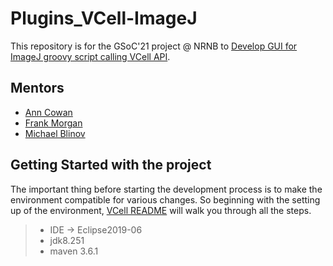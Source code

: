 # Plugins_VCell-ImageJ

This repository is for the GSoC'21 project @ NRNB to [Develop GUI for ImageJ groovy script calling VCell API](https://github.com/nrnb/GoogleSummerOfCode/issues/148).

## Mentors 

- [Ann Cowan](https://github.com/ACowan0105)
- [Frank Morgan](https://github.com/vcfrmgit)
- [Michael Blinov](https://github.com/vcellmike)

## Getting Started with the project

The important thing before starting the development process is to make the environment compatible for various changes. So beginning with the setting up of the environment, [VCell README](https://github.com/nikitamahoviya/vcell/tree/master#readme) will walk you through all the steps. 
> - IDE -> Eclipse2019-06
> - jdk8.251
> - maven 3.6.1
